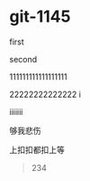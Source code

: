 # git-1145



first



second




111111111111111111



22222222222222
i


iiiiiii


够我悲伤


上扣扣都扣上等

> 234 




